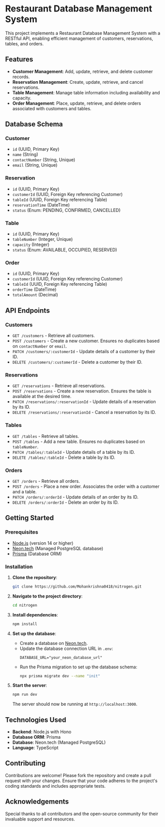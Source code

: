 # Restaurant Database Management System

This project implements a Restaurant Database Management System with a RESTful API, enabling efficient management of customers, reservations, tables, and orders.

## Features

- **Customer Management**: Add, update, retrieve, and delete customer records.
- **Reservation Management**: Create, update, retrieve, and cancel reservations.
- **Table Management**: Manage table information including availability and capacity.
- **Order Management**: Place, update, retrieve, and delete orders associated with customers and tables.

## Database Schema

### Customer
- `id` (UUID, Primary Key)
- `name` (String)
- `contactNumber` (String, Unique)
- `email` (String, Unique)

### Reservation
- `id` (UUID, Primary Key)
- `customerId` (UUID, Foreign Key referencing Customer)
- `tableId` (UUID, Foreign Key referencing Table)
- `reservationTime` (DateTime)
- `status` (Enum: PENDING, CONFIRMED, CANCELLED)

### Table
- `id` (UUID, Primary Key)
- `tableNumber` (Integer, Unique)
- `capacity` (Integer)
- `status` (Enum: AVAILABLE, OCCUPIED, RESERVED)

### Order
- `id` (UUID, Primary Key)
- `customerId` (UUID, Foreign Key referencing Customer)
- `tableId` (UUID, Foreign Key referencing Table)
- `orderTime` (DateTime)
- `totalAmount` (Decimal)

## API Endpoints

### Customers
- `GET /customers` - Retrieve all customers.
- `POST /customers` - Create a new customer. Ensures no duplicates based on `contactNumber` or `email`.
- `PATCH /customers/:customerId` - Update details of a customer by their ID.
- `DELETE /customers/:customerId` - Delete a customer by their ID.

### Reservations
- `GET /reservations` - Retrieve all reservations.
- `POST /reservations` - Create a new reservation. Ensures the table is available at the desired time.
- `PATCH /reservations/:reservationId` - Update details of a reservation by its ID.
- `DELETE /reservations/:reservationId` - Cancel a reservation by its ID.

### Tables
- `GET /tables` - Retrieve all tables.
- `POST /tables` - Add a new table. Ensures no duplicates based on `tableNumber`.
- `PATCH /tables/:tableId` - Update details of a table by its ID.
- `DELETE /tables/:tableId` - Delete a table by its ID.

### Orders
- `GET /orders` - Retrieve all orders.
- `POST /orders` - Place a new order. Associates the order with a customer and a table.
- `PATCH /orders/:orderId` - Update details of an order by its ID.
- `DELETE /orders/:orderId` - Delete an order by its ID.

## Getting Started

### Prerequisites
- [Node.js](https://nodejs.org/) (version 14 or higher)
- [Neon.tech](https://neon.tech/) (Managed PostgreSQL database)
- [Prisma](https://www.prisma.io/) (Database ORM)

### Installation

1. **Clone the repository**:
   ```bash
   git clone https://github.com/Mohankrishna0418/nitrogen.git
   ```

2. **Navigate to the project directory**:
   ```bash
   cd nitrogen
   ```

3. **Install dependencies**:
   ```bash
   npm install
   ```

4. **Set up the database**:
   - Create a database on [Neon.tech](https://neon.tech/).
   - Update the database connection URL in `.env`:
     ```env
     DATABASE_URL="your_neon_database_url"
     ```
   - Run the Prisma migration to set up the database schema:
     ```bash
     npx prisma migrate dev --name "init"
     ```

5. **Start the server**:
   ```bash
   npm run dev
   ```
   The server should now be running at `http://localhost:3000`.

## Technologies Used
- **Backend**: Node.js with Hono
- **Database ORM**: Prisma
- **Database**: Neon.tech (Managed PostgreSQL)
- **Language**: TypeScript

## Contributing
Contributions are welcome! Please fork the repository and create a pull request with your changes. Ensure that your code adheres to the project's coding standards and includes appropriate tests.

## Acknowledgements
Special thanks to all contributors and the open-source community for their invaluable support and resources.

